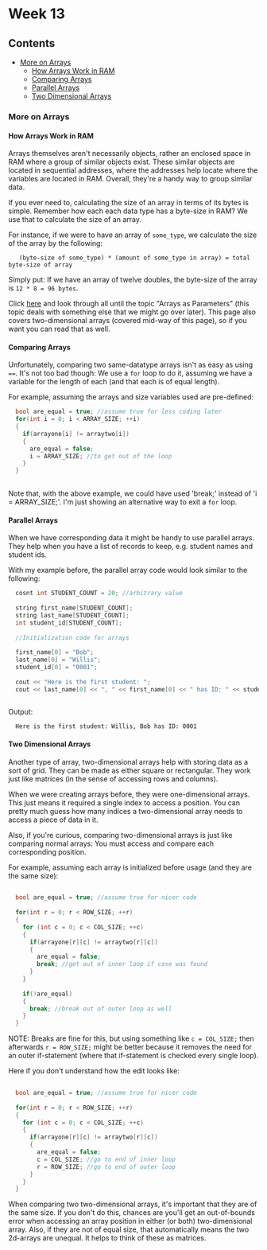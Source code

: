 # Week 13

## Contents
- [More on Arrays](#more-on-arrays)
  - [How Arrays Work in RAM](#how-arrays-work-in-ram)
  - [Comparing Arrays](#comparing-arrays)
  - [Parallel Arrays](#parallel-arrays)
  - [Two Dimensional Arrays](#two-dimensional-arrays)

### More on Arrays
#### How Arrays Work in RAM
Arrays themselves aren't necessarily objects, rather an enclosed space in RAM where a group of similar objects exist. These similar objects are located in 
sequential addresses, where the addresses help locate where the variables are located in RAM. Overall, they're a handy way to group similar data.

If you ever need to, calculating the size of an array in terms of its bytes is simple. Remember how each each data type has a byte-size in RAM? We use that to calculate the size of an array.

For instance, if we were to have an array of `some_type`, we calculate the size of the array by the following:
```
   (byte-size of some_type) * (amount of some_type in array) = total byte-size of array
```

Simply put: If we have an array of twelve doubles, the byte-size of the array is `12 * 8 = 96 bytes`.

Click [here](#http://www.cplusplus.com/doc/tutorial/arrays/) and look through all until the topic "Arrays as Parameters" (this topic deals with something else that we might go over later). 
This page also covers two-dimensional arrays (covered mid-way of this page), so if you want you can read that as well.

#### Comparing Arrays
Unfortunately, comparing two same-datatype arrays isn't as easy as using `==`. It's not too bad though: We use a `for` loop to do it, assuming we have a variable for the length 
of each (and that each is of equal length).

For example, assuming the arrays and size variables used are pre-defined:
```C++
  bool are_equal = true; //assume true for less coding later
  for(int i = 0; i < ARRAY_SIZE; ++i)
  {
    if(arrayone[i] != arraytwo[i])
    {
      are_equal = false;
      i = ARRAY_SIZE; //to get out of the loop
    }
  }
  
```

Note that, with the above example, we could have used 'break;' instead of 'i = ARRAY_SIZE;'. I'm just showing an alternative way to exit a `for` loop.

#### Parallel Arrays
When we have corresponding data it might be handy to use parallel arrays. They help when you have a list of records to keep, e.g. student names and student ids.

With my example before, the parallel array code would look similar to the following:
```C++
  cosnt int STUDENT_COUNT = 20; //arbitrary value
  
  string first_name[STUDENT_COUNT];
  string last_name[STUDENT_COUNT];
  int student_id[STUDENT_COUNT];
  
  //Initialization code for arrays
  
  first_name[0] = "Bob";
  last_name[0] = "Willis";
  student_id[0] = "0001";
  
  cout << "Here is the first student: ";
  cout << last_name[0] << ", " << first_name[0] << " has ID: " << student_id[0] << endl;
  
```

Output:
```
  Here is the first student: Willis, Bob has ID: 0001
```

#### Two Dimensional Arrays
Another type of array, two-dimensional arrays help with storing data as a sort of grid. They can be made as either square or rectangular. They work just like matrices (in the sense of accessing rows 
and columns).

When we were creating arrays before, they were one-dimensional arrays. This just means it required a single index to access a position. You can pretty much guess how many indices a two-dimensional 
array needs to access a piece of data in it.

Also, if you're curious, comparing two-dimensional arrays is just like comparing normal arrays: You must access and compare each corresponding position.

For example, assuming each array is initialized before usage (and they are the same size):
```C++
  
  bool are_equal = true; //assume true for nicer code
  
  for(int r = 0; r < ROW_SIZE; ++r)
  {
    for (int c = 0; c < COL_SIZE; ++c)
    {
      if(arrayone[r][c] != arraytwo[r][c])
      {
        are_equal = false;
        break; //get out of inner loop if case was found
      }
    }
    
    if(!are_equal)
    {
      break; //break out of outer loop as well
    }
  }
```

NOTE: Breaks are fine for this, but using something like `c = COL_SIZE;` then afterwards `r = ROW_SIZE;` might be better because it removes the need for an outer if-statement (where that if-statement is checked 
every single loop).

Here if you don't understand how the edit looks like:
```C++
  
  bool are_equal = true; //assume true for nicer code
  
  for(int r = 0; r < ROW_SIZE; ++r)
  {
    for (int c = 0; c < COL_SIZE; ++c)
    {
      if(arrayone[r][c] != arraytwo[r][c])
      {
        are_equal = false;
        c = COL_SIZE; //go to end of inner loop
        r = ROW_SIZE; //go to end of outer loop
      }
    }
  }
```

When comparing two two-dimensional arrays, it's important that they are of the same size. If you don't do this, chances are you'll get an out-of-bounds error when accessing an array position in either (or both) 
two-dimensional array. Also, if they are not of equal size, that automatically means the two 2d-arrays are unequal. It helps to think of these as matrices.
